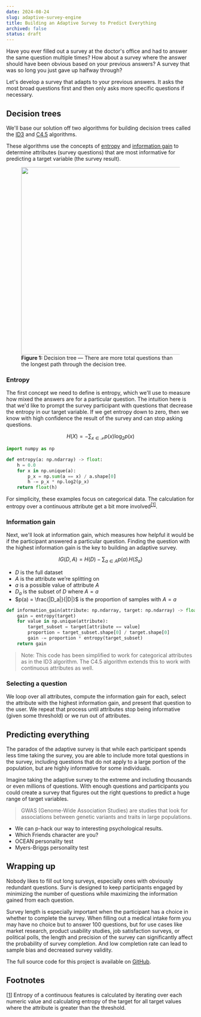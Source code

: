 ```yaml
---
date: 2024-08-24
slug: adaptive-survey-engine
title: Building an Adaptive Survey to Predict Everything
archived: false
status: draft
---
```


Have you ever filled out a survey at the doctor's office and had to answer the same question multiple times? How about a survey where the answer should have been obvious based on your previous answers? A survey that was so long you just gave up halfway through?

Let's develop a survey that adapts to your previous answers. It asks the most broad questions first and then only asks more specific questions if necessary.

## Decision trees

We'll base our solution off two algorithms for building decision trees called the <a href="https://en.wikipedia.org/wiki/ID3_algorithm" target="_blank">ID3</a> and <a href="https://en.wikipedia.org/wiki/C4.5_algorithm" target="_blank">C4.5</a> algorithms.

These algorithms use the concepts of <a href="https://en.wikipedia.org/wiki/Entropy_(information_theory)" target="_blank">entropy</a> and <a href="https://en.wikipedia.org/wiki/Information_gain_(decision_tree)" target="_blank">information gain</a> to determine attributes (survey questions) that are most informative for predicting a target variable (the survey result).

<figure id="figure1">
  <img src="https://storage.googleapis.com/cgme/blog/posts/adaptive-survey-engine/decision-tree.svg?cache=1" width="500">
  <figcaption><strong>Figure 1: </strong>Decision tree &mdash; There are more total questions than the longest path through the decision tree.</figcaption>
</figure>

### Entropy

The first concept we need to define is entropy, which we'll use to measure how mixed the answers are for a particular question. The intuition here is that we'd like to prompt the survey participant with questions that decrease the entropy in our target variable. If we get entropy down to zero, then we know with high confidence the result of the survey and can stop asking questions.

<!-- prettier-ignore -->
$$
H(X) = -\sum_{x \in \mathcal{X}} p(x) \log_2 p(x)
$$

```python
import numpy as np

def entropy(a: np.ndarray) -> float:
    h = 0.0
    for x in np.unique(a):
        p_x = np.sum(a == x) / a.shape[0]
        h -= p_x * np.log2(p_x)
    return float(h)
```

For simplicity, these examples focus on categorical data. The calculation for entropy over a continuous attribute get a bit more involved<sup id="fnref:fn1"><a class="fnref" href="#fn:fn1">[1]</a></sup>.

### Information gain

Next, we'll look at information gain, which measures how helpful it would be if the participant answered a particular question. Finding the question with the highest information gain is the key to building an adaptive survey.

<!-- prettier-ignore -->
$$
IG(D, A) = H(D) - \sum_{a \in A} p(a) \, H(S_a)
$$

- $D$ is the full dataset
- $A$ is the attribute we’re splitting on
- $a$ is a possible value of attribute $A$
- $D_a$ is the subset of $D$ where $A = a$
- $p(a) = \frac{|D_a|}{|D|}$ is the proportion of samples with $A = a$

```python
def information_gain(attribute: np.ndarray, target: np.ndarray) -> float:
    gain = entropy(target)
    for value in np.unique(attribute):
        target_subset = target[attribute == value]
        proportion = target_subset.shape[0] / target.shape[0]
        gain -= proportion * entropy(target_subset)
    return gain
```

> Note: This code has been simplified to work for categorical attributes as in the ID3 algorithm. The C4.5 algorithm extends this to work with continuous attributes as well.

### Selecting a question

We loop over all attributes, compute the information gain for each, select the attribute with the highest information gain, and present that question to the user. We repeat that process until attributes stop being informative (given some threshold) or we run out of attributes.

## Predicting everything

The paradox of the adaptive survey is that while each participant spends less time taking the survey, you are able to include more total questions in the survey, including questions that do not apply to a large portion of the population, but are highly informative for some individuals.

Imagine taking the adaptive survey to the extreme and including thousands or even millions of questions. With enough questions and participants you could create a survey that figures out the right questions to predict a huge range of target variables.

> GWAS (Genome-Wide Association Studies) are studies that look for associations between genetic variants and traits in large populations.

- We can p-hack our way to interesting psychological results.
- Which Friends character are you?
- OCEAN personality test
- Myers-Briggs personality test

## Wrapping up

Nobody likes to fill out long surveys, especially ones with obviously redundant questions. Surv is designed to keep participants engaged by minimizing the number of questions while maximizing the information gained from each question.

Survey length is especially important when the participant has a choice in whether to complete the survey. When filling out a medical intake form you may have no choice but to answer 100 questions, but for use cases like market research, product usability studies, job satisfaction surveys, or political polls, the length and precision of the survey can significantly affect the probability of survey completion. And low completion rate can lead to sample bias and decreased survey validity.

The full source code for this project is available on <a href="https://github.com/gregorybchris/surv" target="_blank">GitHub</a>.

## Footnotes

<div id="footnotes">
  <div id="fn:fn1" class="footnote">
    <a class="fn" href="#fnref:fn1">[<span class="footnote-number">1</span>]</a>
    <span>Entropy of a continuous features is calculated by iterating over each numeric value and calculating entropy of the target for all target values where the attribute is greater than the threshold.</span>
  </div>
</div>
